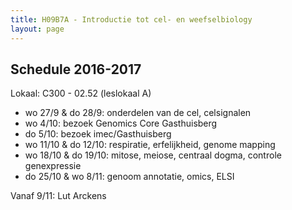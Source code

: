 ```yaml
---
title: H09B7A - Introductie tot cel- en weefselbiology
layout: page
---
```


## Schedule 2016-2017

Lokaal: C300 - 02.52 (leslokaal A)

* wo 27/9 & do 28/9: onderdelen van de cel, celsignalen 
* wo 4/10: bezoek Genomics Core Gasthuisberg
* do 5/10: bezoek imec/Gasthuisberg
* wo 11/10 & do 12/10: respiratie, erfelijkheid, genome mapping
* wo 18/10 & do 19/10: mitose, meiose, centraal dogma, controle genexpressie
* do 25/10 & wo 8/11: genoom annotatie, omics, ELSI

Vanaf 9/11: Lut Arckens